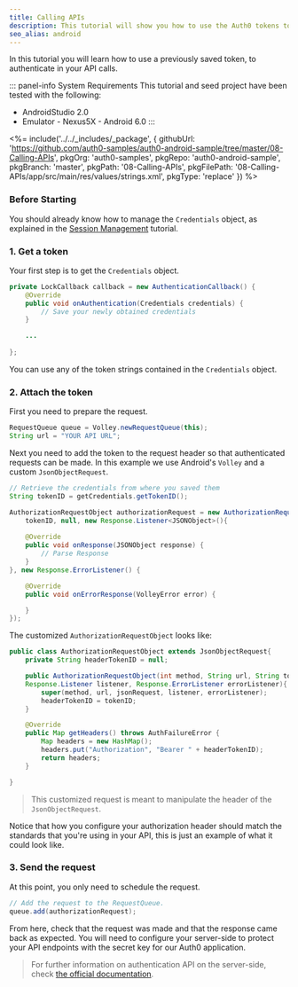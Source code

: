 ```yaml
---
title: Calling APIs
description: This tutorial will show you how to use the Auth0 tokens to make authenticated API calls.
seo_alias: android
---
```


In this tutorial you will learn how to use a previously saved token, to authenticate in your API calls.

::: panel-info System Requirements
This tutorial and seed project have been tested with the following:

* AndroidStudio 2.0
* Emulator - Nexus5X - Android 6.0 
:::

<%= include('../../_includes/_package', {
  githubUrl: 'https://github.com/auth0-samples/auth0-android-sample/tree/master/08-Calling-APIs',
  pkgOrg: 'auth0-samples',
  pkgRepo: 'auth0-android-sample',
  pkgBranch: 'master',
  pkgPath: '08-Calling-APIs',
  pkgFilePath: '08-Calling-APIs/app/src/main/res/values/strings.xml',
  pkgType: 'replace'
}) %>

### Before Starting

You should already know how to manage the `Credentials` object, as explained in the [Session Management](03-session-handling) tutorial.

### 1. Get a token

Your first step is to get the `Credentials` object.

```java
private LockCallback callback = new AuthenticationCallback() {
	@Override
	public void onAuthentication(Credentials credentials) {
		// Save your newly obtained credentials
	}

	...
            
};
```
You can use any of the token strings contained in the `Credentials` object.

### 2. Attach the token

First you need to prepare the request.

```java
RequestQueue queue = Volley.newRequestQueue(this);
String url = "YOUR API URL";
```

Next you need to add the token to the request header so that authenticated requests can be made. In this example we use Android's `Volley` and a custom `JsonObjectRequest`.
   
```java     
// Retrieve the credentials from where you saved them
String tokenID = getCredentials.getTokenID();

AuthorizationRequestObject authorizationRequest = new AuthorizationRequestObject(Request.Method.GET,url, 
	tokenID, null, new Response.Listener<JSONObject>(){
	
	@Override
	public void onResponse(JSONObject response) {
		// Parse Response
	}
}, new Response.ErrorListener() {

	@Override
	public void onErrorResponse(VolleyError error) {

	}
});
```

The customized `AuthorizationRequestObject` looks like:

```java
public class AuthorizationRequestObject extends JsonObjectRequest{
	private String headerTokenID = null;

	public AuthorizationRequestObject(int method, String url, String tokenID, JSONObject jsonRequest, 
	Response.Listener listener, Response.ErrorListener errorListener){
		super(method, url, jsonRequest, listener, errorListener);
		headerTokenID = tokenID;
	}

	@Override
	public Map getHeaders() throws AuthFailureError {
		Map headers = new HashMap();
		headers.put("Authorization", "Bearer " + headerTokenID);
		return headers;
	}

}
```
	
> This customized request is meant to manipulate the header of the `JsonObjectRequest`.	
	
Notice that how you configure your authorization header should match the standards that you're using in your API, this is just an example of what it could look like.
       
### 3. Send the request

At this point, you only need to schedule the request.

```java
// Add the request to the RequestQueue.
queue.add(authorizationRequest);        
```

From here, check that the request was made and that the response came back as expected. You will need to configure your server-side to protect your API endpoints with the secret key for our Auth0 application.

> For further information on authentication API on the server-side, check [the official documentation](https://auth0.com/docs/api/authentication).



